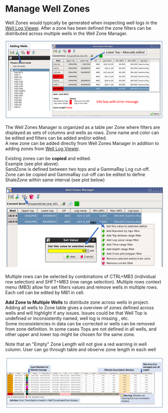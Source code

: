# Manage Well Zones

Well Zones would typically be generated when inspecting well logs in the [Well Log Viewer](../viewers/readme.12/well_log_viewer_gui.md). After a zone has been defined the zone filters can be distributed across multiple wells in the Well Zone Manager.

![Well Zones Manager - Functionality and Table context menu \(MB3\). Infor. on zone displayed in box below](../.gitbook/assets/image%20%2865%29.png)

The Well Zones Manager is organized as a table per Zone where filters are displayed as sets of columns and wells as rows. Zone name and color can be edited and filters can be added and/or edited.   
A new zone can be added directly from Well Zones Manager in addition to adding zones from  [Well Log Viewer](../viewers/readme.12/well_log_viewer_gui.md). 

Existing zones can be **copied** and edited.  
Example \(see plot above\):   
SandZone is defined between two tops and a GammaRay Log cut-off.   
Zone can be copied and GammaRay cut-off can be edited to define ShaleZone within same interval \(see plot below\)

![Selecting multiple rows by CTRL+MB3 &amp;gt;&amp;gt; Multiple Rows context menu](../.gitbook/assets/image%20%2830%29.png)

Multiple rows can be selected by combinations of CTRL+MB3 \(individual row selection\) and SHFT+MB3 \(row range selection\). Multiple rows context menu \(MB3\) allow for set filters values and remove wells in multiple rows.  
Each cell can be edited by MB1 in cell. 

**Add Zone to Multiple Wells** to distribute zone across wells in project. Adding all wells to Zone table gives a overview of zones defined across wells and will highlight if any issues. Issues could be that Well Top is undefined or inconsistently named, well log is missing , etc.  
Some inconsistencies in data can be corrected or wells can be removed from zone definition. In some cases Tops are not defined in all wells, and other upper and lower top might be chosen for the same zone.

Note that an "Empty" Zone Length will not give a red warning in well column. User can go through table and observe zone length in each well   


![Adding Zone definition in multiple wells. ](../.gitbook/assets/image%20%2866%29.png)



